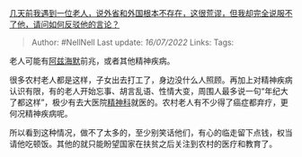 [几天前我遇到一位老人，说外省和外国根本不存在，这很荒谬，但我却完全说服不了他，请问如何反驳他的言论？](https://www.zhihu.com/question/532167007/answer/2576740935)

>Author: #NellNell
>Last update: *16/07/2022*
>Links:
>Tags:

老人可能有[阿兹海默](https://www.zhihu.com/search?q=%E9%98%BF%E5%85%B9%E6%B5%B7%E9%BB%98&search_source=Entity&hybrid_search_source=Entity&hybrid_search_extra=%7B%22sourceType%22%3A%22answer%22%2C%22sourceId%22%3A2576740935%7D)前兆，或者其他精神疾病。

很多农村老人都是这样，子女出去打工了，身边没什么人照顾。再加上对精神疾病认识有限，有的老人开始忘事、胡言乱语、性情大变，周围人最多说一句“年纪大了都这样”，极少有去大医院[精神科](https://www.zhihu.com/search?q=%E7%B2%BE%E7%A5%9E%E7%A7%91&search_source=Entity&hybrid_search_source=Entity&hybrid_search_extra=%7B%22sourceType%22%3A%22answer%22%2C%22sourceId%22%3A2576740935%7D)就医的。农村老人有不少得了癌症都弃疗，更何况精神疾病呢。

所以看到这种情况，做不了太多的，至少别笑话他们，有心的临走留下点钱，权当请他吃顿饭。其他的就只能盼望国家在扶贫之后关注到农村的医疗和教育了。

